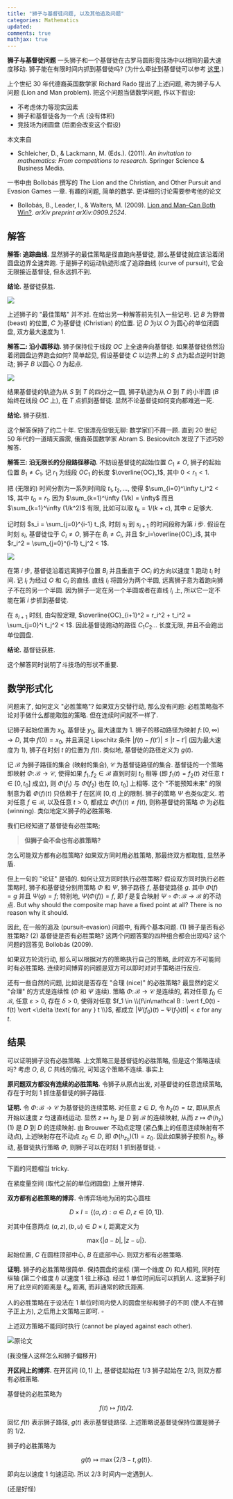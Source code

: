 ```yaml
---
title: "狮子与基督徒问题, 以及其他追及问题"
categories: Mathematics
updated: 
comments: true
mathjax: true
---
```


**狮子与基督徒问题** 一头狮子和一个基督徒在古罗马圆形竞技场中以相同的最大速度移动. 狮子能在有限时间内抓到基督徒吗? (为什么牵扯到基督徒可以参考 [这里](https://theconversation.com/mythbusting-ancient-rome-throwing-christians-to-the-lions-67365).)

上个世纪 30 年代德裔英国数学家 Richard Rado 提出了上述问题, 称为狮子与人问题 (Lion and Man problem). 把这个问题当做数学问题, 作以下假设:

- 不考虑体力等现实因素
- 狮子和基督徒各为一个点 (没有体积)
- 竞技场为闭圆盘 (后面会改变这个假设)

<!-- more -->

本文来自

- Schleicher, D., & Lackmann, M. (Eds.). (2011). *An invitation to mathematics: From competitions to research*. Springer Science & Business Media.

一书中由 Bollobás 撰写的 The Lion and the Christian, and Other Pursuit and Evasion Games 一章. 有趣的问题, 简单的数学. 更详细的讨论需要参考他的论文

- Bollobás, B., Leader, I., & Walters, M. (2009). [Lion and Man–Can Both Win?](https://arxiv.org/abs/0909.2524). *arXiv preprint arXiv:0909.2524*.

## 解答

**解答: 追踪曲线.** 显然狮子的最佳策略是径直跑向基督徒, 那么基督徒就应该沿着闭圆盘边界全速奔跑. 于是狮子的运动轨迹形成了追踪曲线 (curve of pursuit), 它会无限接近基督徒, 但永远抓不到.

**结论.** 基督徒获胜.

![](https://shiina18.github.io/assets/posts/images/476485819227160.png)

上述狮子的 "最佳策略" 并不对. 在给出另一种解答前先引入一些记号. 记 $B$ 为野兽 (beast) 的位置, $C$ 为基督徒 (Christian) 的位置. 记 $D$ 为以 $O$ 为圆心的单位闭圆盘, 双方最大速度为 1.

**解答二: 沿小圆移动.** 狮子保持位于线段 $OC$ 上全速奔向基督徒. 如果基督徒依然沿着闭圆盘边界跑会如何? 简单起见, 假设基督徒 $C$ 以边界上的 $S$ 点为起点逆时针跑动; 狮子 $B$ 以圆心 $O$ 为起点.

![](https://shiina18.github.io/assets/posts/images/336721820247326.png)

结果基督徒的轨迹为从 $S$ 到 $T$ 的四分之一圆, 狮子轨迹为从 $O$ 到 $T$ 的小半圆 ($B$ 始终在线段 $OC$ 上), 在 $T$ 点抓到基督徒. 显然不论基督徒如何变向都难逃一死.

**结论.** 狮子获胜.

这个解答保持了约二十年. 它很漂亮但很无聊: 数学家们不屑一顾. 直到 20 世纪 50 年代的一道晴天霹雳, 俄裔英国数学家 Abram S. Besicovitch 发现了下述巧妙解答. 

**解答三: 沿无限长的分段路径移动.** 不妨设基督徒的起始位置 $C_1 \ne O$, 狮子的起始位置 $B_1 \ne C_1$. 记 $r_1$ 为线段 $OC_1$ 的长度 $\overline{OC}_1$, 其中 $0<r_1<1$.

把 (无限的) 时间分割为一系列时间段 $t_1, t_2, ...$, 使得 $\sum_{i=0}^\infty t_i^2 < 1$, 其中 $t_0=r_1$. 因为 $\sum_{k=1}^\infty (1/k) = \infty$ 而且 $\sum_{k=1}^\infty (1/k^2)$ 有限, 比如可以取 $t_k = 1/(k+c)$, 其中 $c$ 足够大.

记时刻 $s_i = \sum_{j=0}^{i-1} t_j$, 时刻 $s_i$ 到 $s_{i+1}$ 的时间段称为第 $i$ 步. 假设在时刻 $s_i$, 基督徒位于 $C_i \ne O$, 狮子在 $B_i \ne C_i$, 并且 $r_i=\overline{OC}_i$, 其中 $r_i^2 = \sum_{j=0}^{i-1} t_j^2 < 1$. 

![](https://shiina18.github.io/assets/posts/images/514062720239995.png)

在第 $i$ 步, 基督徒沿着远离狮子位置 $B_i$ 并且垂直于 $OC_i$ 的方向以速度 1 跑动 $t_i$ 时间. 记 $l_i$ 为经过 $O$ 和 $C_i$ 的直线. 直线 $l_i$ 将圆分为两个半圆, 远离狮子意为着跑向狮子不在的另一个半圆. 因为狮子一定在另一个半圆或者在直线 $l_i$ 上, 所以它一定不能在第 $i$ 步抓到基督徒.

在 $s_{i+1}$ 时刻, 由勾股定理, $\overline{OC}_{i+1}^2 = r_i^2 + t_i^2 = \sum_{j=0}^i t_j^2 < 1$. 因此基督徒跑动的路径 $C_1C_2...$ 长度无限, 并且不会跑出单位圆盘. 

**结论.** 基督徒获胜.

这个解答同时说明了斗技场的形状不重要.

## 数学形式化

问题来了, 如何定义 "必胜策略"? 如果双方交替行动, 那么没有问题: 必胜策略指不论对手做什么都能取胜的策略. 但在连续时间就不一样了.

记狮子起始位置为 $x_0$, 基督徒 $y_0$, 最大速度为 1. 狮子的移动路径为映射 $f\colon [0, \infty) \to D$, 其中 $f(0) = x_0$, 并且满足 Lipschitz 条件 $\vert f(t) - f(t') \vert \le \vert t - t' \vert$ (因为最大速度为 1), 狮子在时刻 $t$ 的位置为 $f(t)$. 类似地, 基督徒的路径定义为 $g(t)$.

记 $\mathcal B$ 为狮子路径的集合 (映射的集合), $\mathcal C$ 为基督徒路径的集合. 基督徒的一个策略即映射 $\Phi\colon \mathcal B \to \mathcal C$, 使得如果 $f_1, f_2\in\mathcal B$ 直到时刻 $t_0$ 相等 (即 $f_1(t) = f_2(t)$ 对任意 $t\in [0, t_0]$ 成立), 则 $\Phi(f_1)$ 与 $\Phi(f_2)$ 也在 $[0, t_0]$ 上相等. 这个 "不能预知未来" 的限制意为着 $\Phi(f)(t)$ 只依赖于 $f$ 在区间 $[0, t]$ 上的限制. 狮子的策略 $\Psi$ 也类似定义. 若对任意 $f\in\mathcal B$, 以及任意 $t>0$, 都成立 $\Phi(f)(t) \ne f(t)$, 则称基督徒的策略 $\Phi$ 为必胜 (winning). 类似地定义狮子的必胜策略.

我们已经知道了基督徒有必胜策略;

> **但狮子会不会也有必胜策略?**

怎么可能双方都有必胜策略? 如果双方同时用必胜策略, 那最终双方都取胜, 显然矛盾.

但上一句的 "论证" 是错的. 如何让双方同时执行必胜策略? 假设双方同时执行必胜策略时, 狮子和基督徒分别用策略 $\Phi$ 和 $\Psi$, 狮子路径 $f$, 基督徒路径 $g$. 其中 $\Phi(f) = g$ 并且 $\Psi(g) = f$; 特别地, $\Psi(\Phi(f)) = f$, 即 $f$ 是复合映射 $\Psi \circ \Phi\colon \mathcal B \to \mathcal B$ 的不动点.    But why should the composite map have a fixed point at all? There is no reason why it should.

因此, 在一般的追及 (pursuit–evasion) 问题中, 有两个基本问题. (1) 狮子是否有必胜策略? (2) 基督徒是否有必胜策略? 这两个问题答案的四种组合都会出现吗? 这个问题的回答见 Bollobás (2009).

如果双方轮流行动, 那么可以根据对方的策略执行自己的策略, 此时双方不可能同时有必胜策略. 连续时间博弈的问题是双方可以即时对对手策略进行反应.

还有一些自然的问题, 比如说是否存在 "合理 (nice)" 的必胜策略? 最显然的定义 "合理" 的方式是连续性 ($\Phi$ 和 $\Psi$ 连续). 策略 $\Phi\colon \mathcal B\to \mathcal C$ 是连续的, 若对任意 $f_0\in\mathcal B$, 任意 $\varepsilon>0$, 存在 $\delta>0$, 使得对任意 $f_1 \in \\{f\in\mathcal B : \vert f_0(t) - f(t) \vert <\delta \text{ for any } t  \\}$, 都成立 $\vert \Psi(f_0)(t) - \Psi(f_1)(t) \vert < \varepsilon$ for any $t$.

## 结果

可以证明狮子没有必胜策略. 上文策略三是基督徒的必胜策略, 但是这个策略连续吗? 考虑 $O$, $B$, $C$ 共线的情况, 可知这个策略不连续. 事实上

**原问题双方都没有连续的必胜策略.** 令狮子从原点出发, 对基督徒的任意连续策略, 存在于时刻 1 抓住基督徒的狮子路径.

**证明.** 令 $\Phi\colon \mathcal B \to \mathcal C$ 为基督徒的连续策略. 对任意 $z\in D$, 令 $h_z(t) = tz$, 即从原点开始以速度 $z$ 匀速直线运动. 显然 $z\mapsto h_z$ 是 $D$ 到 $\mathcal B$ 的连续映射, 从而 $z\mapsto \Phi(h_z)(1)$ 是 $D$ 到 $D$ 的连续映射. 由 Brouwer 不动点定理 (紧凸集上的任意连续映射有不动点), 上述映射存在不动点 $z_0\in D$, 即 $\Phi(h_{z_0})(1) = z_0$. 因此如果狮子按照 $h_{z_0}$ 移动, 基督徒执行策略 $\Phi$, 则狮子可以在时刻 1 抓到基督徒. $\square$

---

下面的问题相当 tricky.

在紧度量空间 (取代之前的单位闭圆盘) 上展开博弈. 

**双方都有必胜策略的博弈.** 令博弈场地为闭的实心圆柱

$$
D\times I = \{ (a,z): a\in D, z\in [0,1] \}.
$$

对其中任意两点 $(a,z), (b, u) \in D\times I$, 距离定义为

$$
\max\{|a-b|, |z-u|  \}.
$$

起始位置, $C$ 在圆柱顶部中心, $B$ 在底部中心. 则双方都有必胜策略.

**证明.** 狮子的必胜策略很简单. 保持圆盘的坐标 (第一个维度 $D$) 和人相同, 同时在纵轴 (第二个维度 $I$) 以速度 1 往上移动. 经过 1 单位时间后可以抓到人. 这里狮子利用了此空间的距离是 $\ell_\infty$ 距离, 而非通常的欧氏距离.

人的必胜策略在于设法在 1 单位时间内使人的圆盘坐标和狮子的不同 (使人不在狮子正上方), 之后用上文策略三即可. $\square$

上述双方策略不能同时执行 (cannot be played against each other).

![原论文](https://shiina18.github.io/assets/posts/images/593782309220868.png "原论文")

(我没懂人这样怎么和狮子偏移开)

**开区间上的博弈.** 在开区间 $(0, 1)$ 上, 基督徒起始在 1/3 狮子起始在 2/3, 则双方都有必胜策略.

基督徒的必胜策略为

$$
f(t) \mapsto f(t)/2.
$$

回忆 $f(t)$ 表示狮子路径, $g(t)$ 表示基督徒路径. 上述策略说基督徒保持位置是狮子的 1/2.

狮子的必胜策略为

$$
g(t) \mapsto \max\{ 2/3 -t, g(t) \}.
$$

即向左以速度 1 匀速运动. 所以 2/3 时间内一定遇到人.

(还是好怪)
